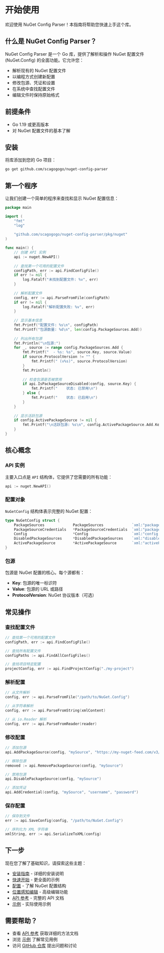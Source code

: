 # 开始使用

欢迎使用 NuGet Config Parser！本指南将帮助您快速上手这个库。

## 什么是 NuGet Config Parser？

NuGet Config Parser 是一个 Go 库，提供了解析和操作 NuGet 配置文件 (NuGet.Config) 的全面功能。它允许您：

- 解析现有的 NuGet 配置文件
- 以编程方式创建新配置
- 修改包源、凭证和设置
- 在系统中查找配置文件
- 编辑文件时保持原始格式

## 前提条件

- Go 1.19 或更高版本
- 对 NuGet 配置文件的基本了解

## 安装

将库添加到您的 Go 项目：

```bash
go get github.com/scagogogo/nuget-config-parser
```

## 第一个程序

让我们创建一个简单的程序来查找和显示 NuGet 配置信息：

```go
package main

import (
    "fmt"
    "log"
    
    "github.com/scagogogo/nuget-config-parser/pkg/nuget"
)

func main() {
    // 创建 API 实例
    api := nuget.NewAPI()
    
    // 查找第一个可用的配置文件
    configPath, err := api.FindConfigFile()
    if err != nil {
        log.Fatalf("未找到配置文件: %v", err)
    }
    
    // 解析配置文件
    config, err := api.ParseFromFile(configPath)
    if err != nil {
        log.Fatalf("解析配置失败: %v", err)
    }
    
    // 显示基本信息
    fmt.Printf("配置文件: %s\n", configPath)
    fmt.Printf("包源数量: %d\n", len(config.PackageSources.Add))
    
    // 列出所有包源
    fmt.Println("\n包源:")
    for _, source := range config.PackageSources.Add {
        fmt.Printf("  - %s: %s", source.Key, source.Value)
        if source.ProtocolVersion != "" {
            fmt.Printf(" (v%s)", source.ProtocolVersion)
        }
        fmt.Println()
        
        // 检查包源是否被禁用
        if api.IsPackageSourceDisabled(config, source.Key) {
            fmt.Printf("    状态: 已禁用\n")
        } else {
            fmt.Printf("    状态: 已启用\n")
        }
    }
    
    // 显示活跃包源
    if config.ActivePackageSource != nil {
        fmt.Printf("\n活跃包源: %s\n", config.ActivePackageSource.Add.Key)
    }
}
```

## 核心概念

### API 实例

主要入口点是 `API` 结构体，它提供了您需要的所有功能：

```go
api := nuget.NewAPI()
```

### 配置对象

`NuGetConfig` 结构体表示完整的 NuGet 配置：

```go
type NuGetConfig struct {
    PackageSources             PackageSources             `xml:"packageSources"`
    PackageSourceCredentials   *PackageSourceCredentials  `xml:"packageSourceCredentials,omitempty"`
    Config                     *Config                    `xml:"config,omitempty"`
    DisabledPackageSources     *DisabledPackageSources    `xml:"disabledPackageSources,omitempty"`
    ActivePackageSource        *ActivePackageSource       `xml:"activePackageSource,omitempty"`
}
```

### 包源

包源是 NuGet 配置的核心。每个源都有：

- **Key**: 包源的唯一标识符
- **Value**: 包源的 URL 或路径
- **ProtocolVersion**: NuGet 协议版本（可选）

## 常见操作

### 查找配置文件

```go
// 查找第一个可用的配置文件
configPath, err := api.FindConfigFile()

// 查找所有配置文件
configPaths := api.FindAllConfigFiles()

// 查找项目特定配置
projectConfig, err := api.FindProjectConfig("./my-project")
```

### 解析配置

```go
// 从文件解析
config, err := api.ParseFromFile("/path/to/NuGet.Config")

// 从字符串解析
config, err := api.ParseFromString(xmlContent)

// 从 io.Reader 解析
config, err := api.ParseFromReader(reader)
```

### 修改配置

```go
// 添加包源
api.AddPackageSource(config, "mySource", "https://my-nuget-feed.com/v3/index.json", "3")

// 移除包源
removed := api.RemovePackageSource(config, "mySource")

// 禁用包源
api.DisablePackageSource(config, "mySource")

// 添加凭证
api.AddCredential(config, "mySource", "username", "password")
```

### 保存配置

```go
// 保存到文件
err := api.SaveConfig(config, "/path/to/NuGet.Config")

// 序列化为 XML 字符串
xmlString, err := api.SerializeToXML(config)
```

## 下一步

现在您了解了基础知识，请探索这些主题：

- [安装指南](./installation.md) - 详细的安装说明
- [快速开始](./quick-start.md) - 更全面的示例
- [配置](./configuration.md) - 了解 NuGet 配置结构
- [位置感知编辑](./position-aware-editing.md) - 高级编辑功能
- [API 参考](/zh/api/) - 完整的 API 文档
- [示例](/zh/examples/) - 实际使用示例

## 需要帮助？

- 查看 [API 参考](/zh/api/) 获取详细的方法文档
- 浏览 [示例](/zh/examples/) 了解常见用例
- 访问 [GitHub 仓库](https://github.com/scagogogo/nuget-config-parser) 提出问题和讨论
